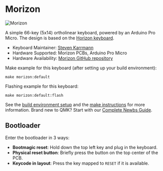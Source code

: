 # Morizon

![Morizon](https://i.imgur.com/2EEP412h.jpg)

A simple 66-key (5x14) ortholinear keyboard, powered by an Arduino Pro Micro. The design is based on the [Horizon keyboard](https://github.com/skarrmann/horizon).

* Keyboard Maintainer: [Steven Karrmann](https://github.com/skarrmann)
* Hardware Supported: Morizon PCBs, Arduino Pro Micro
* Hardware Availability: [Morizon GitHub repository](https://github.com/skarrmann/morizon)

Make example for this keyboard (after setting up your build environment):

    make morizon:default

Flashing example for this keyboard:

    make morizon:default:flash

See the [build environment setup](https://docs.qmk.fm/#/getting_started_build_tools) and the [make instructions](https://docs.qmk.fm/#/getting_started_make_guide) for more information. Brand new to QMK? Start with our [Complete Newbs Guide](https://docs.qmk.fm/#/newbs).

## Bootloader

Enter the bootloader in 3 ways:

* **Bootmagic reset**: Hold down the top left key and plug in the keyboard.
* **Physical reset button**: Briefly press the button on the top center of the PCB.
* **Keycode in layout**: Press the key mapped to `RESET` if it is available.
